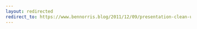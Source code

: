 ```yaml
---
layout: redirected
redirect_to: https://www.bennorris.blog/2011/12/09/presentation-clean-up.html
---
```

